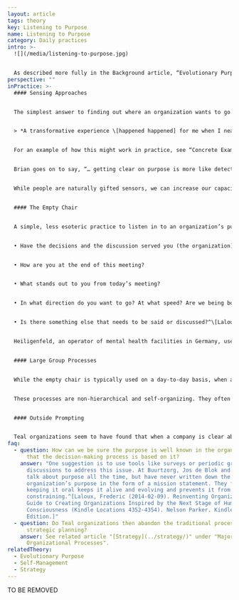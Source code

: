 ```yaml
---
layout: article
tags: theory
key: Listening to Purpose
name: Listening to Purpose
category: Daily practices
intro: >-
  ![](/media/listening-to-purpose.jpg)


  As described more fully in the Background article, “Evolutionary Purpose”, one of the defining characteristics of Teal organizations is how decision-making and actions are driven by a desire to fulfill the organization’s purpose, a purpose which evolves over time and which is distinct from maximizing profits or beating the competition. If we accept that an organization has its own energy, its own sense of direction, and that its members’ roles are to align with rather than dictate that direction, the question becomes, “How do we find out where it wants to go?” As a result, a critical organizational process in Teal organizations is what is often referred to as “Listening to Purpose.”
perspective: ""
inPractice: >-
  #### Sensing Approaches


  The simplest answer to finding out where an organization wants to go: do nothing special. Let self-management work its magic. There is a word that often comes up with Teal pioneers: sensing. We are all natural sensors; we are gifted to notice when something isn’t working as well as it could or when a new opportunity opens up. With self-management, everybody can be a sensor and initiate changes— just as in a living organism every cell senses its environment and can alert the organism to needed change. We cannot stop sensing. Sensing happens everywhere, all the time, but in traditional organizations, the information often gets filtered out. Only the signals sensed at the top are acted upon, but unfortunately these signals are often distorted and far removed from reality on the ground. Holacracy’s Brian Robertson uses a powerful analogy to talk about organizations filtering people’s ability to sense their environment:


  > *A transformative experience \[happened happened] for me when I nearly crashed an airplane. I was a student pilot, and shortly into a solo flight my “Low Voltage” light came on. Every other instrument was telling me “all is well,” so I ignored it, just like we do in organizational life all the time, when one lone “instrument” (a human) senses something that no one else does. Ignoring a key instrument proved to be a very bad decision when flying an airplane and helped catalyze my search for organizational approaches that didn’t suffer from the same blindness— how can an organization fully harness each of us \[as as] human instruments, without “outvoting the low-voltage light”?*^\[Laloux, Frederic (2014-02-09) Reinventing Organizations: A Guide to Creating Organizations Inspired by the Next Stage of Human Consciousness (Kindle Locations 4383-4394). Nelson Parker. Kindle Edition.]


  For an example of how this might work in practice, see “Concrete Examples for Inspiration - Buurtzorg” below.


  Brian goes on to say, “… getting clear on purpose is more like detective work than like creative work. What you are looking for is already there, waiting to be found— it is no more a decision than your child’s purpose is. Simply ask yourself: “On the basis of our current context and the resources, talents, and capacities at our disposal, the products or services we offer, the history of the company and its market space, and so on, what’s the deepest potential it can help create or manifest in the world? Why does the world need it?”^\[Robertson, Brian J. (2015-06-02). Holacracy: The New Management System for a Rapidly Changing World (Kindle Locations 482-485). Henry Holt and Co.. Kindle Edition.]


  While people are naturally gifted sensors, we can increase our capacity to sense with practice. Meditative or spiritual practices, in particular, can help us distance ourselves from self-centered needs and tap into broader sources of wisdom.^\[Laloux, Frederic (2014-02-09). Reinventing Organizations: A Guide to Creating Organizations Inspired by the Next Stage of Human Consciousness (Kindle Locations 4411-4413). Nelson Parker. Kindle Edition.] For an example of how this might work in practice, see “Concrete Examples for Inspiration - Sounds True” below.


  #### The Empty Chair


  A simple, less esoteric practice to listen in to an organization’s purpose consists of allocating an empty chair at any meeting to represent the organization and its evolutionary purpose. Anybody participating in the meeting can, at any time, change seats, to listen to and become the voice of the organization. The empty chair can be used explicitly or as a guiding voice in our heads. Here are some questions one might tune into while sitting in that chair:


  • Have the decisions and the discussion served you (the organization) well?


  • How are you at the end of this meeting?


  • What stands out to you from today’s meeting?


  • In what direction do you want to go? At what speed? Are we being bold enough? Too bold?


  • Is there something else that needs to be said or discussed?^\[Laloux, Frederic (2014-02-09). Reinventing Organizations: A Guide to Creating Organizations Inspired by the Next Stage of Human Consciousness (Kindle Locations 4432-4437). Nelson Parker. Kindle Edition.]


  Heiligenfeld, an operator of mental health facilities in Germany, uses a practice with a similar effect. As part of every meeting, someone is asked to volunteer to take possession of a pair of tingsha bells, two small hand cymbals that can make a beautiful, crystal-like sound. Whenever the person feels that ground rules are not being respected, or that the meeting is serving egos more than purpose, she can make the cymbals sing. The rule is that no one can speak until the last sound of the cymbal has died out— which takes a surprisingly long time. During the silence, participants are to reflect on the question: “Am I in service to the topic we are discussing and to the organization?” Colleagues are now so used to this practice that simply reaching out to the cymbals is all it takes to get a meeting back on track.^\[Laloux, Frederic (2014-02-09). Reinventing Organizations: A Guide to Creating Organizations Inspired by the Next Stage of Human Consciousness (Kindle Locations 3595-3602). Nelson Parker. Kindle Edition.]


  #### Large Group Processes


  While the empty chair is typically used on a day-to-day basis, when an organization faces a major inflection point, there are a number of more elaborate processes that can help large groups of people to listen in jointly to their organization’s purpose and sense of direction. These processes include Otto Scharmer’s “Theory U,” David Cooperrider’s “Appreciative Inquiry,” Marvin Weisbord and Sandra Janoff’s “Future Search,” “World Café,” "Liberating Structures" and Harrison Owen’s “Open Space.”


  These processes are non-hierarchical and self-organizing. They often bring the “whole system” into the room: all colleagues of an organization, whether a few dozen, hundreds, or thousands, come together for a working session of one or several days. Clients, partners, and suppliers can be invited to join, to add their perspective to the inquiry. Each of these processes comes with its particular format, but they have one thing in common: they achieve the unlikely feat of giving everybody a voice (even when thousands of people are involved), while at the same time channeling these voices toward a valuable collective outcome.^\[Laloux, Frederic (2014-02-09). Reinventing Organizations: A Guide to Creating Organizations Inspired by the Next Stage of Human Consciousness (Kindle Locations 4445-4454). Nelson Parker. Kindle Edition.]


  #### Outside Prompting


  Teal organizations seem to have found that when a company is clear about its purpose, the outside world comes knocking at its door with opportunities. Sometimes it feels as if it isn’t only people inside the organization sensing where it wants to go, but people from the outside, too. At Buurtzorg for example, by now, people from all sorts of backgrounds get in touch with Jos de Blok and others in the organization to explore ideas that could shape where Buurtzorg might go next. De Blok and his colleagues accept these meetings and listen with open minds. When the discussion seems promising, they set up experiments and see what happens. There are no committees, no stage-gate processes, no set budgets. It really is that simple: discussions take place and things evolve from there. The feeling is that what is meant to happen will happen.^\[Laloux, Frederic (2014-02-09). Reinventing Organizations: A Guide to Creating Organizations Inspired by the Next Stage of Human Consciousness (Kindle Locations 4470-4478). Nelson Parker. Kindle Edition.]
faq:
  - question: How can we be sure the purpose is well known in the organization and
      that the decision-making process is based on it?
    answer: "One suggestion is to use tools like surveys or periodic group
      discussions to address this issue. At Buurtzorg, Jos de Blok and others
      talk about purpose all the time, but have never written down the
      organization’s purpose in the form of a mission statement. They find that
      keeping it oral keeps it alive and evolving and prevents it from becoming
      constraining.^[Laloux, Frederic (2014-02-09). Reinventing Organizations: A
      Guide to Creating Organizations Inspired by the Next Stage of Human
      Consciousness (Kindle Locations 4352-4354). Nelson Parker. Kindle
      Edition.]"
  - question: Do Teal organizations then abandon the traditional process of
      strategic planning?
    answer: See related article "[Strategy](../strategy/)" under "Major
      Organizational Processes".
relatedTheory:
  - Evolutionary Purpose
  - Self-Management
  - Strategy
---
```

TO BE REMOVED